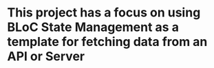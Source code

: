 # This project has a focus on using BLoC State Management as a template for fetching data from an API or Server
